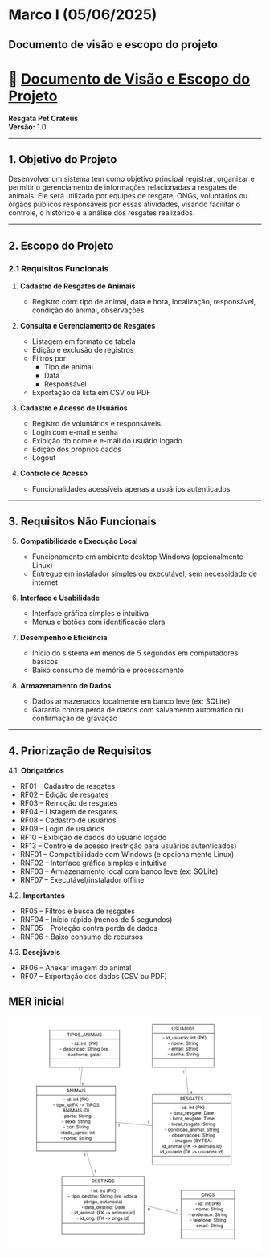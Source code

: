# Marco I (05/06/2025)
## Documento de visão e escopo do projeto

# 📄 [Documento de Visão e Escopo do Projeto](https://docs.google.com/document/u/0/d/1qjjMRAi0r5dX0_2HXAFSymZn6uCUqTl2TGxotNqha_0/mobilebasic?urp=gmail_link) 
**Resgata Pet Crateús**  
**Versão:** 1.0 

---

## 1. Objetivo do Projeto  
Desenvolver um sistema tem como objetivo principal registrar, organizar e permitir o gerenciamento de informações relacionadas a resgates de animais. Ele será utilizado por equipes de resgate, ONGs, voluntários ou órgãos públicos responsáveis por essas atividades, visando facilitar o controle, o histórico e a análise dos resgates realizados.

---

## 2. Escopo do Projeto

### 2.1 Requisitos Funcionais

1. **Cadastro de Resgates de Animais**  
   - Registro com: tipo de animal, data e hora, localização, responsável, condição do animal, observações.  

2. **Consulta e Gerenciamento de Resgates**  
   - Listagem em formato de tabela  
   - Edição e exclusão de registros  
   - Filtros por:
     - Tipo de animal  
     - Data  
     - Responsável  
   - Exportação da lista em CSV ou PDF  

3. **Cadastro e Acesso de Usuários**  
   - Registro de voluntários e responsáveis  
   - Login com e-mail e senha  
   - Exibição do nome e e-mail do usuário logado  
   - Edição dos próprios dados  
   - Logout  

4. **Controle de Acesso**  
   - Funcionalidades acessíveis apenas a usuários autenticados  
---

## 3. Requisitos Não Funcionais

5. **Compatibilidade e Execução Local**  
   - Funcionamento em ambiente desktop Windows (opcionalmente Linux)  
   - Entregue em instalador simples ou executável, sem necessidade de internet  

6. **Interface e Usabilidade**  
   - Interface gráfica simples e intuitiva  
   - Menus e botões com identificação clara  

7. **Desempenho e Eficiência**  
   - Início do sistema em menos de 5 segundos em computadores básicos  
   - Baixo consumo de memória e processamento  

8. **Armazenamento de Dados**  
   - Dados armazenados localmente em banco leve (ex: SQLite)  
   - Garantia contra perda de dados com salvamento automático ou confirmação de gravação  
---
## 4. Priorização de Requisitos

4.1. **Obrigatórios**  
- RF01 – Cadastro de resgates  
- RF02 – Edição de resgates  
- RF03 – Remoção de resgates  
- RF04 – Listagem de resgates  
- RF08 – Cadastro de usuários  
- RF09 – Login de usuários  
- RF10 – Exibição de dados do usuário logado  
- RF13 – Controle de acesso (restrição para usuários autenticados)  
- RNF01 – Compatibilidade com Windows (e opcionalmente Linux)  
- RNF02 – Interface gráfica simples e intuitiva  
- RNF03 – Armazenamento local com banco leve (ex: SQLite)  
- RNF07 – Executável/instalador offline  

4.2. **Importantes**  
- RF05 – Filtros e busca de resgates  
- RNF04 – Início rápido (menos de 5 segundos)  
- RNF05 – Proteção contra perda de dados  
- RNF06 – Baixo consumo de recursos  

4.3. **Desejáveis**  
- RF06 – Anexar imagem do animal  
- RF07 – Exportação dos dados (CSV ou PDF)  


## MER inicial

![Diagrama Entidade_Relacionamento](der.png)
